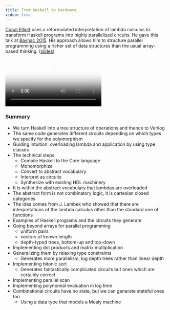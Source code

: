 ```yaml
---
title: From Haskell to Hardware
video: true
---
```


[Conal Elliott](http://conal.net/blog/) uses a reformulated
interpretation of lambda calculus to transform Haskell programs
into highly parallelized circuits. He gave this talk at [Bayhac
2015](http://bayhac.org/). His approach allows him to structure
parallel programming using a richer set of data structures than the
usual array-based thinking.
([slides](https://github.com/conal/talk-2015-haskell-to-hardware))

<div class="flowplayer" data-embed="false">
  <video type="video/mp4"
         src="https://player.vimeo.com/external/131952196.hd.mp4?s=7038f182348196c3cc0e87bf7d4170bf"
         poster="https://i.vimeocdn.com/video/524462436.jpg?mw=700"
  ></video>
</div>

### Summary

- We turn Haskell into a tree structure of operations and thence to Verilog
- The same code generates different circuits depending on which
  types we specify for the polymorphism
- Guiding intuition: overloading lambda and application by using type classes
- The technical steps
    - Compile Haskell to the Core language
    - Monomorphize
    - Convert to abstract vocabulary
    - Interpret as circuits
    - Synthesize with existing HDL machinery
- It is within the abstract vocabulary that lambdas are overloaded
- The abstract form is not combinatory logic, it is cartesian closed
  categories
- The idea comes from J. Lambek who showed that there are interpretations
  of the lambda calculus other than the standard one of functions
- Examples of Haskell programs and the circuits they generate
- Going beyond arrays for parallel programming
    - uniform pairs
    - vectors of known length
    - depth-typed trees, bottom-up and top-down
- Implementing dot products and matrix multiplication
- Generalizing them by relaxing type constraints
    - Generates more parallelism, log depth trees rather than linear depth
- Implementing bitonic sort
    - Generates fantastically complicated circuits but ones which
      are certainly correct
- Implementing parallel scan
- Implementing polynomial evaluation in log time
- Combinational circuits have no state, but we can generate stateful ones too
    - Using a data type that models a Mealy machine
